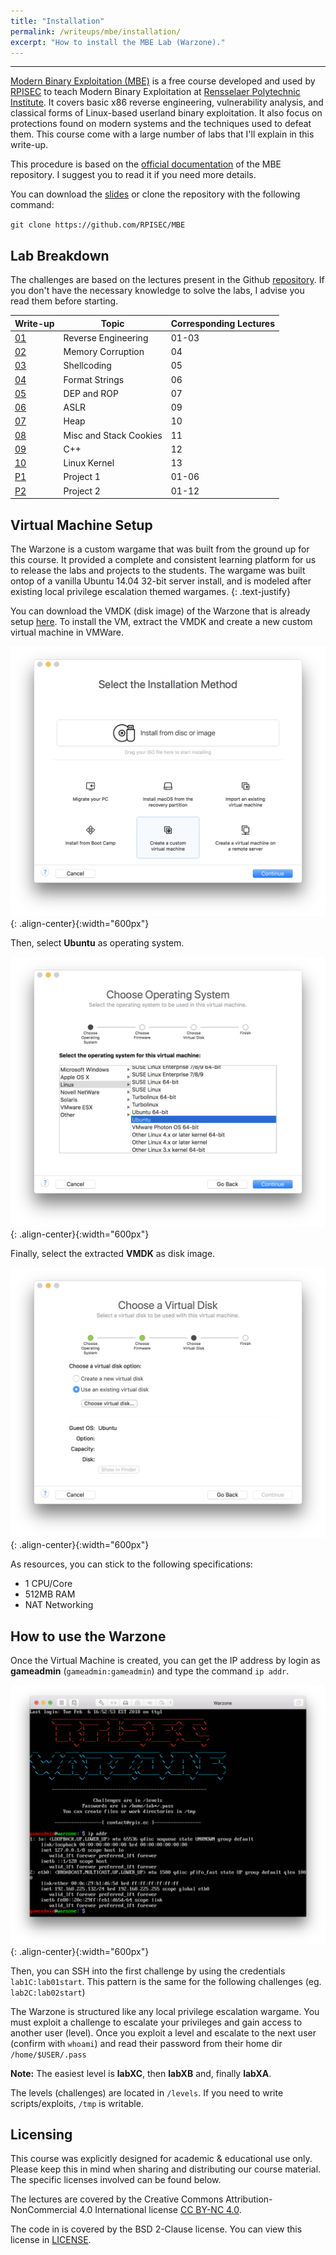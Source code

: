```yaml
---
title: "Installation"
permalink: /writeups/mbe/installation/
excerpt: "How to install the MBE Lab (Warzone)."
---
```


---
[Modern Binary Exploitation (MBE)](https://github.com/RPISEC/MBE) is a free course developed and used by [RPISEC](http://rpis.ec) to teach Modern Binary Exploitation at [Rensselaer Polytechnic Institute](http://rpi.edu). It covers basic x86 reverse engineering, vulnerability analysis, and classical forms of Linux-based userland binary exploitation. It also focus on protections found on modern systems and the techniques used to defeat them. This course come with a large number of labs that I'll explain in this write-up.

This procedure is based on the [official documentation](https://github.com/RPISEC/MBE) of the MBE repository. I suggest you to read it if you need more details.

You can download the [slides](https://github.com/RPISEC/MBE/releases/download/v1.1_release/MBE_lectures.tar.gz) or clone the repository with the following command: 

`git clone https://github.com/RPISEC/MBE`

## Lab Breakdown

The challenges are based on the lectures present in the Github [repository](https://github.com/RPISEC/MBE). If you don't have the necessary knowledge to solve the labs, I advise you read them before starting.

Write-up | Topic | Corresponding Lectures
-------- | ----- | ----------------------
[01](/writeups/mbe/lab1c/) | Reverse Engineering | 01-03
[02](/writeups/mbe/lab2c/) | Memory Corruption | 04
[03](/writeups/mbe/lab3c/) | Shellcoding | 05
[04](/writeups/mbe/lab4c/) | Format Strings | 06
[05](/writeups/mbe/lab5c/) | DEP and ROP | 07
[06](/writeups/mbe/lab6c/) | ASLR | 09
[07](/writeups/mbe/lab7c/) | Heap | 10
[08](/writeups/mbe/lab8c/) | Misc and Stack Cookies | 11
[09](/writeups/mbe/lab9c/) | C++ | 12
[10](/writeups/mbe/lab10c/) | Linux Kernel | 13
[P1](/writeups/mbe/project1/) | Project 1 | 01-06
[P2](/writeups/mbe/project2/) | Project 2 | 01-12

## Virtual Machine Setup

The Warzone is a custom wargame that was built from the ground up for this course. It provided a complete and consistent learning platform for us to release the labs and projects to the students. The wargame was built ontop of a vanilla Ubuntu 14.04 32-bit server install, and is modeled after existing local privilege escalation themed wargames.
{: .text-justify}

You can download the VMDK (disk image) of the Warzone that is already setup [here](https://github.com/RPISEC/MBE/releases/download/v1.1_release/MBE_VM.vmdk.gz). To install the VM, extract the VMDK and create a new custom virtual machine in VMWare.

![image-center](/images/mbe/mbe_custom_vm.png){: .align-center}{:width="600px"}

Then, select **Ubuntu** as operating system.

![image-center](/images/mbe/mbe_os.png){: .align-center}{:width="600px"}

Finally, select the extracted **VMDK** as disk image.

![image-center](/images/mbe/mbe_disk.png){: .align-center}{:width="600px"}

As resources, you can stick to the following specifications:
* 1 CPU/Core
* 512MB RAM
* NAT Networking

## How to use the Warzone

Once the Virtual Machine is created, you can get the IP address by login as **gameadmin** (`gameadmin:gameadmin`) and type the command `ip addr`.

![image-center](/images/mbe/mbe_ip.png){: .align-center}{:width="600px"}

Then, you can SSH into the first challenge by using the credentials `lab1C:lab01start`. This pattern is the same for the following challenges (eg. `lab2C:lab02start`)

The Warzone is structured like any local privilege escalation wargame. You must exploit a challenge to escalate your privileges and gain access to another user (level). Once you exploit a level and escalate to the next user (confirm with `whoami`) and read their password from their home dir `/home/$USER/.pass`

**Note:** The easiest level is **labXC**, then **labXB** and, finally **labXA**.

The levels (challenges) are located in `/levels`. If you need to write scripts/exploits, `/tmp` is writable.

## Licensing
This course was explicitly designed for academic & educational use only. Please keep this in mind when sharing and distributing our course material. The specific licenses involved can be found below.

The lectures are covered by the Creative Commons Attribution-NonCommercial 4.0 International license [CC BY-NC 4.0](https://creativecommons.org/licenses/by-nc/4.0/legalcode).

The code in is covered by the BSD 2-Clause license. You can view this license in [LICENSE](https://github.com/RPISEC/MBE/blob/master/LICENSE).